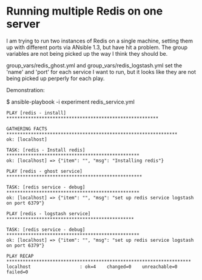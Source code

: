 # Running multiple Redis on one server

I am trying to run two instances of Redis on a single machine, setting them up
with different ports via ANsible 1.3, but have hit a problem.  The group variables
are not being picked up the way I think they should be.

group_vars/redis_ghost.yml and group_vars/redis_logstash.yml set the 'name' and 'port' 
for each service I want to run, but it looks like they are not being picked up
perperly for each play.

Demonstration:

$ ansible-playbook -i experiment redis_service.yml

    PLAY [redis - install] ******************************************************** 
    
    GATHERING FACTS *************************************************************** 
    ok: [localhost]
    
    TASK: [redis - Install redis] ************************************************* 
    ok: [localhost] => {"item": "", "msg": "Installing redis"}
    
    PLAY [redis - ghost service] ************************************************** 
    
    TASK: [redis service - debug] ************************************************* 
    ok: [localhost] => {"item": "", "msg": "set up redis service logstash on port 6379"}
    
    PLAY [redis - logstash service] *********************************************** 
    
    TASK: [redis service - debug] ************************************************* 
    ok: [localhost] => {"item": "", "msg": "set up redis service logstash on port 6379"}
    
    PLAY RECAP ******************************************************************** 
    localhost                  : ok=4    changed=0    unreachable=0    failed=0   
    

